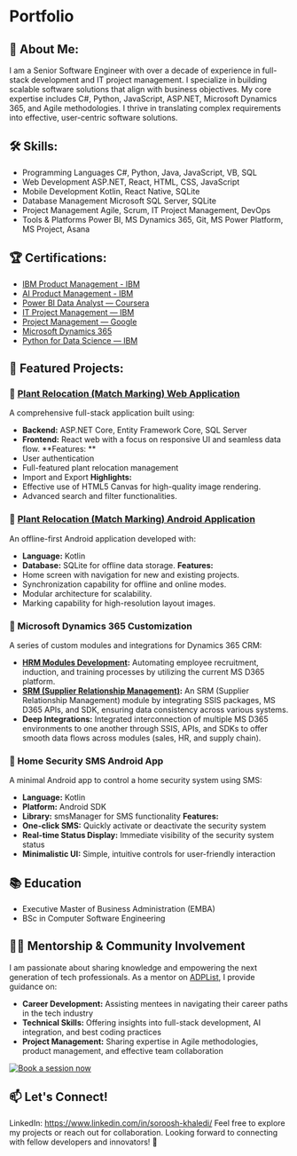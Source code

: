 # Portfolio
## 👋 About Me:
I am a Senior Software Engineer with over a decade of experience in full-stack development and IT project management. I specialize in building scalable software solutions that align with business objectives. My core expertise includes C#, Python, JavaScript, ASP.NET, Microsoft Dynamics 365, and Agile methodologies. I thrive in translating complex requirements into effective, user-centric software solutions.

## 🛠️ Skills:
- Programming Languages
    C#, Python, Java, JavaScript, VB, SQL
- Web Development
    ASP.NET, React, HTML, CSS, JavaScript
- Mobile Development
    Kotlin, React Native, SQLite
- Database Management
    Microsoft SQL Server, SQLite
- Project Management
    Agile, Scrum, IT Project Management, DevOps
- Tools & Platforms
    Power BI, MS Dynamics 365, Git, MS Power Platform, MS Project, Asana
  
## 🏆 Certifications:
  - [IBM Product Management - IBM](https://coursera.org/share/4a0b26d32979262ed54298db4ab4dfbc)
  - [AI Product Management - IBM](https://coursera.org/share/3c365efc7bd0fb4143cfd8a430cfb35f)
  - [Power BI Data Analyst — Coursera](https://coursera.org/share/26990f436407202b9e5abbe472d4cdcd)
  - [IT Project Management — IBM](https://coursera.org/share/205e864e04d09d53a943c481175ae067)
  - [Project Management — Google](https://coursera.org/share/eab1aeb6266583face045507d368be85)
  - [Microsoft Dynamics 365](https://coursera.org/share/eca6ccb02c99e4918c99b7985a7adcf2)
  - [Python for Data Science — IBM](https://www.credly.com/badges/c414afc2-b072-4d47-b4b8-87c41c5d3c08)

## 🚀 Featured Projects:

### 📌 [Plant Relocation (Match Marking) Web Application](https://github.com/eSoroosh/Portfolio/tree/main/Plant%20Relocation%20Application)
A comprehensive full-stack application built using:
- **Backend:** ASP.NET Core, Entity Framework Core, SQL Server
- **Frontend:** React web with a focus on responsive UI and seamless data flow.
**Features: **
- User authentication
- Full-featured plant relocation management
- Import and Export 
**Highlights:**
- Effective use of HTML5 Canvas for high-quality image rendering.
- Advanced search and filter functionalities.

### 📌 [Plant Relocation (Match Marking) Android Application](https://github.com/eSoroosh/Portfolio/tree/main/Plant%20Relocation%20Application)
An offline-first Android application developed with:
- **Language:** Kotlin
- **Database:** SQLite for offline data storage.
**Features:**
- Home screen with navigation for new and existing projects.
- Synchronization capability for offline and online modes.
- Modular architecture for scalability.
- Marking capability for high-resolution layout images.

### 📌 Microsoft Dynamics 365 Customization
A series of custom modules and integrations for Dynamics 365 CRM:
- **[HRM Modules Development](https://github.com/eSoroosh/Portfolio/tree/main/Dynamics365-Customization/HRM%20Implementation):** Automating employee recruitment, induction, and training processes by utilizing the current MS D365 platform.
- **[SRM (Supplier Relationship Management)](https://github.com/eSoroosh/Portfolio/tree/main/Dynamics365-Customization/SRM%20Implementation):** An SRM (Supplier Relationship Management) module by integrating SSIS packages, MS D365 APIs, and SDK, ensuring data consistency across various systems.
- **Deep Integrations:** Integrated interconnection of multiple MS D365 environments to one another through SSIS, APIs, and SDKs to offer smooth data flows across modules (sales, HR, and supply chain).

### 📌 Home Security SMS Android App
A minimal Android app to control a home security system using SMS:

- **Language:** Kotlin
- **Platform:** Android SDK
- **Library:** smsManager for SMS functionality
**Features:**
- **One-click SMS:** Quickly activate or deactivate the security system
- **Real-time Status Display:** Immediate visibility of the security system status
- **Minimalistic UI:** Simple, intuitive controls for user-friendly interaction

## 📚 Education
  - Executive Master of Business Administration (EMBA)
  - BSc in Computer Software Engineering 

## 🧑‍🏫 Mentorship & Community Involvement
I am passionate about sharing knowledge and empowering the next generation of tech professionals. As a mentor on [ADPList](https://adplist.org/mentors/soroosh-khaledi), I provide guidance on:
- **Career Development:** Assisting mentees in navigating their career paths in the tech industry
- **Technical Skills:** Offering insights into full-stack development, AI integration, and best coding practices
- **Project Management:** Sharing expertise in Agile methodologies, product management, and effective team collaboration

[![Book a session now](https://github.com/user-attachments/assets/373480c2-65bf-4212-a671-798237f2c70f)](https://adplist.org/mentors/soroosh-khaledi)

## 📫 Let's Connect!
LinkedIn: https://www.linkedin.com/in/soroosh-khaledi/
Feel free to explore my projects or reach out for collaboration. Looking forward to connecting with fellow developers and innovators! 🚀
